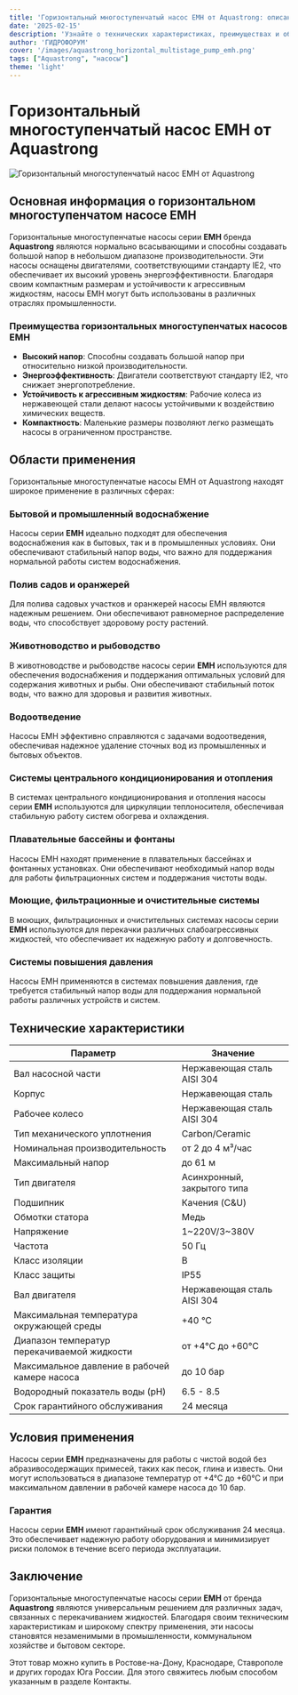 ```yaml
---
title: 'Горизонтальный многоступенчатый насос EMH от Aquastrong: описание и применение'
date: '2025-02-15'
description: 'Узнайте о технических характеристиках, преимуществах и областях применения горизонтального многоступенчатого насоса EMH бренда Aquastrong.'
author: 'ГИДРОФОРУМ'
cover: '/images/aquastrong_horizontal_multistage_pump_emh.png'
tags: ["Aquastrong", "насосы"]
theme: 'light'
---
```


# Горизонтальный многоступенчатый насос EMH от Aquastrong

![Горизонтальный многоступенчатый насос EMH от Aquastrong](/images/aquastrong_horizontal_multistage_pump_emh.png)

## Основная информация о горизонтальном многоступенчатом насосе EMH

Горизонтальные многоступенчатые насосы серии **EMH** бренда **Aquastrong** являются нормально всасывающими и способны создавать большой напор в небольшом диапазоне производительности. Эти насосы оснащены двигателями, соответствующими стандарту IE2, что обеспечивает их высокий уровень энергоэффективности. Благодаря своим компактным размерам и устойчивости к агрессивным жидкостям, насосы EMH могут быть использованы в различных отраслях промышленности.

### Преимущества горизонтальных многоступенчатых насосов EMH

- **Высокий напор**: Способны создавать большой напор при относительно низкой производительности.
- **Энергоэффективность**: Двигатели соответствуют стандарту IE2, что снижает энергопотребление.
- **Устойчивость к агрессивным жидкостям**: Рабочие колеса из нержавеющей стали делают насосы устойчивыми к воздействию химических веществ.
- **Компактность**: Маленькие размеры позволяют легко размещать насосы в ограниченном пространстве.

## Области применения

Горизонтальные многоступенчатые насосы EMH от Aquastrong находят широкое применение в различных сферах:

### Бытовой и промышленный водоснабжение
Насосы серии **EMH** идеально подходят для обеспечения водоснабжения как в бытовых, так и в промышленных условиях. Они обеспечивают стабильный напор воды, что важно для поддержания нормальной работы систем водоснабжения.

### Полив садов и оранжерей
Для полива садовых участков и оранжерей насосы EMH являются надежным решением. Они обеспечивают равномерное распределение воды, что способствует здоровому росту растений.

### Животноводство и рыбоводство
В животноводстве и рыбоводстве насосы серии **EMH** используются для обеспечения водоснабжения и поддержания оптимальных условий для содержания животных и рыбы. Они обеспечивают стабильный поток воды, что важно для здоровья и развития животных.

### Водоотведение
Насосы EMH эффективно справляются с задачами водоотведения, обеспечивая надежное удаление сточных вод из промышленных и бытовых объектов.

### Системы центрального кондиционирования и отопления
В системах центрального кондиционирования и отопления насосы серии **EMH** используются для циркуляции теплоносителя, обеспечивая стабильную работу систем обогрева и охлаждения.

### Плавательные бассейны и фонтаны
Насосы EMH находят применение в плавательных бассейнах и фонтанных установках. Они обеспечивают необходимый напор воды для работы фильтрационных систем и поддержания чистоты воды.

### Моющие, фильтрационные и очистительные системы
В моющих, фильтрационных и очистительных системах насосы серии **EMH** используются для перекачки различных слабоагрессивных жидкостей, что обеспечивает их надежную работу и долговечность.

### Системы повышения давления
Насосы EMH применяются в системах повышения давления, где требуется стабильный напор воды для поддержания нормальной работы различных устройств и систем.

## Технические характеристики

| Параметр                             | Значение                                        |
|--------------------------------------|-------------------------------------------------|
| Вал насосной части                  | Нержавеющая сталь AISI 304                      |
| Корпус                                | Нержавеющая сталь                              |
| Рабочее колесо                       | Нержавеющая сталь AISI 304                     |
| Тип механического уплотнения        | Carbon/Ceramic                                 |
| Номинальная производительность       | от 2 до 4 м³/час                               |
| Максимальный напор                  | до 61 м                                        |
| Тип двигателя                        | Асинхронный, закрытого типа                     |
| Подшипник                            | Качения (C&U)                                  |
| Обмотки статора                      | Медь                                           |
| Напряжение                           | 1~220V/3~380V                                   |
| Частота                              | 50 Гц                                          |
| Класс изоляции                       | B                                              |
| Класс защиты                         | IP55                                           |
| Вал двигателя                        | Нержавеющая сталь AISI 304                     |
| Максимальная температура окружающей среды | +40 °C                          |
| Диапазон температур перекачиваемой жидкости | от +4°C до +60°C                  |
| Максимальное давление в рабочей камере насоса | до 10 бар                     |
| Водородный показатель воды (pH)    | 6.5 - 8.5                                     |
| Срок гарантийного обслуживания        | 24 месяца                                      |

## Условия применения

Насосы серии **EMH** предназначены для работы с чистой водой без абразивосодержащих примесей, таких как песок, глина и известь. Они могут использоваться в диапазоне температур от +4°C до +60°C и при максимальном давлении в рабочей камере насоса до 10 бар.

### Гарантия

Насосы серии **EMH** имеют гарантийный срок обслуживания 24 месяца. Это обеспечивает надежную работу оборудования и минимизирует риски поломок в течение всего периода эксплуатации.

## Заключение

Горизонтальные многоступенчатые насосы серии **EMH** от бренда **Aquastrong** являются универсальным решением для различных задач, связанных с перекачиванием жидкостей. Благодаря своим техническим характеристикам и широкому спектру применения, эти насосы становятся незаменимыми в промышленности, коммунальном хозяйстве и бытовом секторе.

Этот товар можно купить в Ростове-на-Дону, Краснодаре, Ставрополе и других городах Юга России. Для этого свяжитесь любым способом указанным в разделе Контакты.
```
